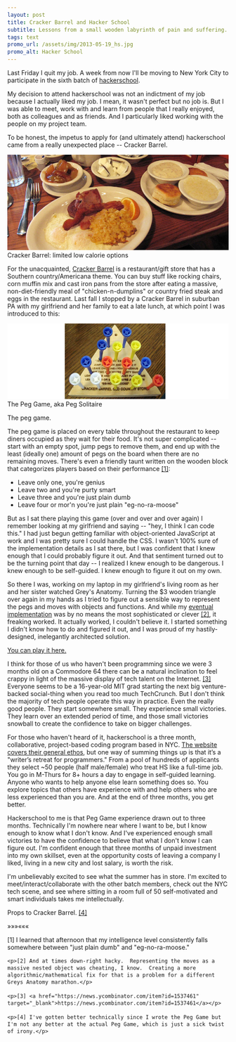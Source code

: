 ```yaml
---
layout: post
title: Cracker Barrel and Hacker School
subtitle: Lessons from a small wooden labyrinth of pain and suffering.
tags: text
promo_url: /assets/img/2013-05-19_hs.jpg
promo_alt: Hacker School
---
```


Last Friday I quit my job.  A week from now I'll be moving to New York City to participate in the sixth batch of <a href="http://www.hackerschool.com" target="_blank">hackerschool</a>.

My decision to attend hackerschool was not an indictment of my job because I actually liked my job.  I mean, it wasn't perfect but no job is.  But I was able to meet, work with and learn from people that I really enjoyed, both as colleagues and as friends.  And I particularly liked working with the people on my project team.

To be honest, the impetus to apply for (and ultimately attend) hackerschool came from a really unexpected place -- Cracker Barrel.

<div class="photo-block">
    <img src="/assets/img/2013-05-19_crackerbarrel.jpg" title="Cracker Barrel: Limited low calorie options"/>
    <div class="caption"> Cracker Barrel: limited low calorie options </div>
</div>

For the unacquainted, <a href="http://www.crackerbarrel.com" target="_blank">Cracker Barrel</a> is a restaurant/gift store that has a Southern country/Americana theme.  You can buy stuff like rocking chairs, corn muffin mix and cast iron pans from the store after eating a massive, non-diet-friendly meal of "chicken-n-dumplins" or country fried steak and eggs in the restaurant.  Last fall I stopped by a Cracker Barrel in suburban PA with my girlfriend and her family to eat a late lunch, at which point I was introduced to this:

<div class="photo-block">
    <img src="/assets/img/2013-05-19_peggame.jpg" title="The Peg Game, aka Peg Solitaire"/>
    <div class="caption">The Peg Game, aka Peg Solitaire</div>
</div>

The peg game.

<p class="shift-down">The peg game is placed on every table throughout the restaurant to keep diners occupied as they wait for their food.  It's not super complicated -- start with an empty spot, jump pegs to remove them, and end up with the least (ideally one) amount of pegs on the board when there are no remaining moves.  There's even a friendly taunt written on the wooden block that categorizes players based on their performance <a href="#footnotes">[1]</a>:</p>

- Leave only one, you're genius
- Leave two and you're purty smart
- Leave three and you're just plain dumb
- Leave four or mor'n you're just plain "eg-no-ra-moose"

But as I sat there playing this game (over and over and over again) I remember looking at my girlfriend and saying -- "hey, I think I can code this."  I had just begun getting familiar with object-oriented JavaScript at work and I was pretty sure I could handle the CSS.  I wasn't 100% sure of the implementation details as I sat there, but I was confident that I knew enough that I could probably figure it out.  And that sentiment turned out to be the turning point that day -- I realized I knew enough to be dangerous.  I knew enough to be self-guided.  I knew enough to figure it out on my own.

So there I was, working on my laptop in my girlfriend's living room as her and her sister watched Grey's Anatomy.  Turning the $3 wooden triangle over again in my hands as I tried to figure out a sensible way to represent the pegs and moves with objects and functions.  And while my [eventual implementation](https://github.com/danielna/the-peg-game) was by no means the most sophisticated or clever <a href="#footnotes">[2]</a>, it freaking worked.  It actually worked, I couldn't believe it.  I started something I didn't know how to do and figured it out, and I was proud of my hastily-designed, inelegantly architected solution. 

[You can play it here.](http://labs.danielna.com/peggame/)

I think for those of us who haven't been programming since we were 3 months old on a Commodore 64 there can be a natural inclination to feel crappy in light of the massive display of tech talent on the Internet. <a href="#footnotes">[3]</a>  Everyone seems to be a 16-year-old MIT grad starting the next big venture-backed social-thing when you read too much TechCrunch.  But I don't think the majority of tech people operate this way in practice.  Even the really good people.  They start somewhere small.  They experience small victories.  They learn over an extended period of time, and those small victories snowball to create the confidence to take on bigger challenges.

For those who haven't heard of it, hackerschool is a three month, collaborative, project-based coding program based in NYC.  [The website covers their general ethos](https://www.hackerschool.com/about), but one way of summing things up is that it’s a "writer’s retreat for programmers."  From a pool of hundreds of applicants they select ~50 people (half male/female) who treat HS like a full-time job.  You go in M-Thurs for 8+ hours a day to engage in self-guided learning.  Anyone who wants to help anyone else learn something does so.  You explore topics that others have experience with and help others who are less experienced than you are.  And at the end of three months, you get better.

Hackerschool to me is that Peg Game experience drawn out to three months. Technically I'm nowhere near where I want to be, but I know enough to know what I don't know. And I've experienced enough small victories to have the confidence to believe that what I don't know I can figure out.  I'm confident enough that three months of unpaid investment into my own skillset, even at the opportunity costs of leaving a company I liked, living in a new city and lost salary, is worth the risk.

I'm unbelievably excited to see what the summer has in store.  I'm excited to meet/interact/collaborate with the other batch members, check out the NYC tech scene, and see where sitting in a room full of 50 self-motivated and smart individuals takes me intellectually.

Props to Cracker Barrel. <a href="#footnotes">[4]</a>

<div class="separator">&raquo;&raquo;&raquo;&laquo;&laquo;&laquo;</div>

<div class="footnotes" id="footnotes">
    <p>[1] I learned that afternoon that my intelligence level consistently falls somewhere between "just plain dumb" and "eg-no-ra-moose."</p>

    <p>[2] And at times down-right hacky.  Representing the moves as a massive nested object was cheating, I know.  Creating a more algorithmic/mathematical fix for that is a problem for a different Greys Anatomy marathon.</p>

    <p>[3] <a href="https://news.ycombinator.com/item?id=1537461" target="_blank">https://news.ycombinator.com/item?id=1537461</a></p>

    <p>[4] I've gotten better technically since I wrote the Peg Game but I'm not any better at the actual Peg Game, which is just a sick twist of irony.</p>
</div>